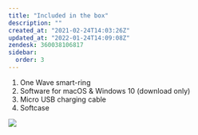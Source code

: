 ```yaml
---
title: "Included in the box"
description: ""
created_at: "2021-02-24T14:03:26Z"
updated_at: "2022-01-24T14:09:08Z"
zendesk: 360038106817
sidebar:
  order: 3
---
```


1. One Wave smart-ring
2. Software for macOS &amp; Windows 10 (download only)
3. Micro USB charging cable
4. Softcase

![](/images/article_360017912417_image_0.png)
